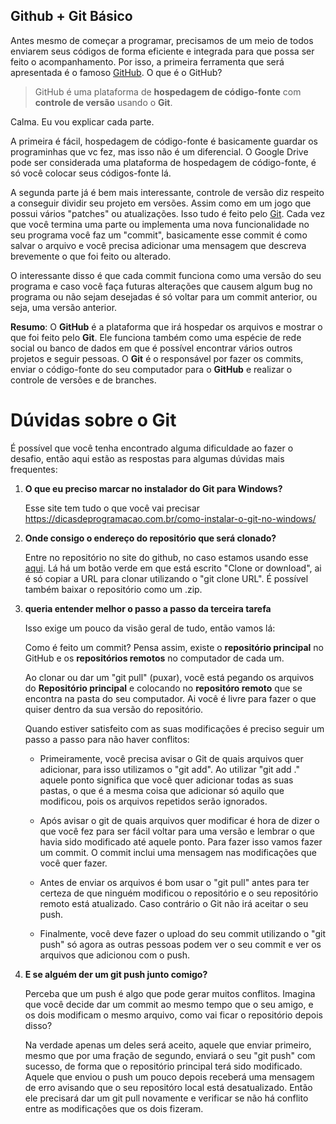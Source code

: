## Github + Git Básico

Antes mesmo de começar a programar, precisamos de um meio de todos enviarem seus códigos de forma eficiente e integrada para que possa ser feito o acompanhamento. Por isso, a primeira ferramenta que será apresentada é o famoso [GitHub](http://github.com). O que é o GitHub?

> GitHub é uma plataforma de **hospedagem de código-fonte** com **controle de versão** usando o **Git**.

Calma. Eu vou explicar cada parte.

A primeira é fácil, hospedagem de código-fonte é basicamente guardar os programinhas que vc fez, mas isso não é um diferencial. O Google Drive pode ser considerada uma plataforma de hospedagem de código-fonte, é só você colocar seus códigos-fonte lá. 

A segunda parte já é bem mais interessante, controle de versão diz respeito a conseguir dividir seu projeto em versões. Assim como em um jogo que possui vários "patches" ou atualizações. Isso tudo é feito pelo [Git](https://git-scm.com/). Cada vez que você termina uma parte ou implementa uma nova funcionalidade no seu programa você faz um "commit", basicamente esse commit é como salvar o arquivo e você precisa adicionar uma mensagem que descreva brevemente o que foi feito ou alterado.

O interessante disso é que cada commit funciona como uma versão do seu programa e caso você faça futuras alterações que causem algum bug no programa ou não sejam desejadas é só voltar para um commit anterior, ou seja, uma versão anterior.

**Resumo**: O **GitHub** é a plataforma que irá hospedar os arquivos e mostrar o que foi feito pelo **Git**. Ele funciona também como uma espécie de rede social ou banco de dados em que é possível encontrar vários outros projetos e seguir pessoas. O **Git** é o responsável por fazer os commits, enviar o código-fonte do seu computador para o **GitHub** e realizar o controle de versões e de branches.

# Dúvidas sobre o Git

É possível que você tenha encontrado alguma dificuldade ao fazer o desafio, então aqui estão as respostas para algumas dúvidas mais frequentes:

1. **O que eu preciso marcar no instalador do Git para Windows?**

    Esse site tem tudo o que você vai precisar https://dicasdeprogramacao.com.br/como-instalar-o-git-no-windows/

2. **Onde consigo o endereço do repositório que será clonado?**

    Entre no repositório no site do github, no caso estamos usando esse [aqui](https://github.com/ieee-saocarlos/desafios-cs). Lá há um botão verde em que está escrito "Clone or download", ai é só copiar a URL para clonar utilizando o "git clone URL". É possível também baixar o repositório como um .zip.

3. **queria entender melhor o passo a passo da terceira tarefa**
    
    Isso exige um pouco da visão geral de tudo, então vamos lá:

    Como é feito um commit? Pensa assim, existe o **repositório principal** no GitHub e os **repositórios remotos** no computador de cada um.
        
    Ao clonar ou dar um "git pull" (puxar), você está pegando os arquivos do **Repositório principal** e colocando no **repositóro remoto** que se encontra na pasta do seu computador. Ai você é livre para fazer o que quiser dentro da sua versão do repositório. 
    
    Quando estiver satisfeito com as suas modificações é preciso seguir um passo a passo para não haver conflitos:
    
    * Primeiramente, você precisa avisar o Git de quais arquivos quer adicionar, para isso utilizamos o "git add". Ao utilizar "git add ." aquele ponto significa que você quer adicionar todas as suas pastas, o que é a mesma coisa que adicionar só aquilo que modificou, pois os arquivos repetidos serão ignorados.
    
    * Após avisar o git de quais arquivos quer modificar é hora de dizer o que você fez para ser fácil voltar para uma versão e lembrar o que havia sido modificado até aquele ponto. Para fazer isso vamos fazer um commit. O commit inclui uma mensagem nas modificações que você quer fazer.

    * Antes de enviar os arquivos é bom usar o "git pull" antes para ter certeza de que ninguém modificou o repositório e o seu repositório remoto está atualizado. Caso contrário o Git não irá aceitar o seu push.
    
    * Finalmente, você deve fazer o upload do seu commit utilizando o "git push" só agora as outras pessoas podem ver o seu commit e ver os arquivos que adicionou com o push.

4. **E se alguém der um git push junto comigo?**

    Perceba que um push é algo que pode gerar muitos conflitos. Imagina que você decide dar um commit ao mesmo tempo que o seu amigo, e os dois modificam o mesmo arquivo, como vai ficar o repositório depois disso?
    
    Na verdade apenas um deles será aceito, aquele que enviar primeiro, mesmo que por uma fração de segundo, enviará o seu "git push" com sucesso, de forma que o repositório principal terá sido modificado. Aquele que enviou o push um pouco depois receberá uma mensagem de erro avisando que o seu repositóro local está desatualizado. Então ele precisará dar um git pull novamente e verificar se não há conflito entre as modificações que os dois fizeram.
